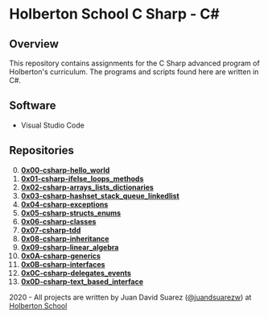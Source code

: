 # Holberton School C Sharp - C#

## Overview
This repository contains assignments for the C Sharp advanced program of Holberton's curriculum. The programs and scripts found here are written in C#.

## Software
* Visual Studio Code

## Repositories
0. **[0x00-csharp-hello_world](https://github.com/juandsuarezz/holbertonschool-csharp/tree/main/0x00-csharp-hello_world)**
1. **[0x01-csharp-ifelse_loops_methods](https://github.com/juandsuarezz/holbertonschool-csharp/tree/main/0x01-csharp-ifelse_loops_methods)**
2. **[0x02-csharp-arrays_lists_dictionaries](https://github.com/juandsuarezz/holbertonschool-csharp/tree/main/0x02-csharp-arrays_lists_dictionaries)**
3. **[0x03-csharp-hashset_stack_queue_linkedlist](https://github.com/juandsuarezz/holbertonschool-csharp/tree/main/0x03-csharp-hashset_stack_queue_linkedlist)**
4. **[0x04-csharp-exceptions](https://github.com/juandsuarezz/holbertonschool-csharp/tree/main/0x04-csharp-exceptions)**
5. **[0x05-csharp-structs_enums](https://github.com/juandsuarezz/holbertonschool-csharp/tree/main/0x05-csharp-structs_enums)**
6. **[0x06-csharp-classes](https://github.com/juandsuarezz/holbertonschool-csharp/tree/main/0x06-csharp-classes)**
7. **[0x07-csharp-tdd](https://github.com/juandsuarezz/holbertonschool-csharp/tree/main/0x07-csharp-tdd)**
8. **[0x08-csharp-inheritance](https://github.com/juandsuarezz/holbertonschool-csharp/tree/main/0x08-csharp-inheritance)**
9. **[0x09-csharp-linear_algebra](https://github.com/juandsuarezz/holbertonschool-csharp/tree/main/0x09-csharp-linear_algebra)**
10. **[0x0A-csharp-generics](https://github.com/juandsuarezz/holbertonschool-csharp/tree/main/0x0A-csharp-generics)**
11. **[0x0B-csharp-interfaces](https://github.com/juandsuarezz/holbertonschool-csharp/tree/main/0x0B-csharp-interfaces)**
12. **[0x0C-csharp-delegates_events](https://github.com/juandsuarezz/holbertonschool-csharp/tree/main/0x0C-csharp-delegates_events)**
13. **[0x0D-csharp-text_based_interface](https://github.com/juandsuarezz/holbertonschool-csharp/tree/main/0x0D-csharp-text_based_interface)**

2020 - All projects are written by Juan David Suarez ([@juandsuarezw](https://twitter.com/juandsuarezw)) at [Holberton School](https://www.holbertonschool.com/)
